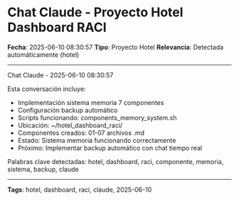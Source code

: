# Chat Claude - Proyecto Hotel Dashboard RACI
**Fecha**: 2025-06-10 08:30:57
**Tipo**: Proyecto Hotel
**Relevancia**: Detectada automáticamente (hotel)

---

Chat Claude - 2025-06-10 08:30:57

Esta conversación incluye:
- Implementación sistema memoria 7 componentes
- Configuración backup automático
- Scripts funcionando: components_memory_system.sh
- Ubicación: ~/hotel_dashboard_raci/
- Componentes creados: 01-07 archivos .md
- Estado: Sistema memoria funcionando correctamente
- Próximo: Implementar backup automático con chat tiempo real

Palabras clave detectadas: hotel, dashboard, raci, componente, memoria, sistema, backup, claude

---

**Tags**: hotel, dashboard, raci, claude, 2025-06-10
